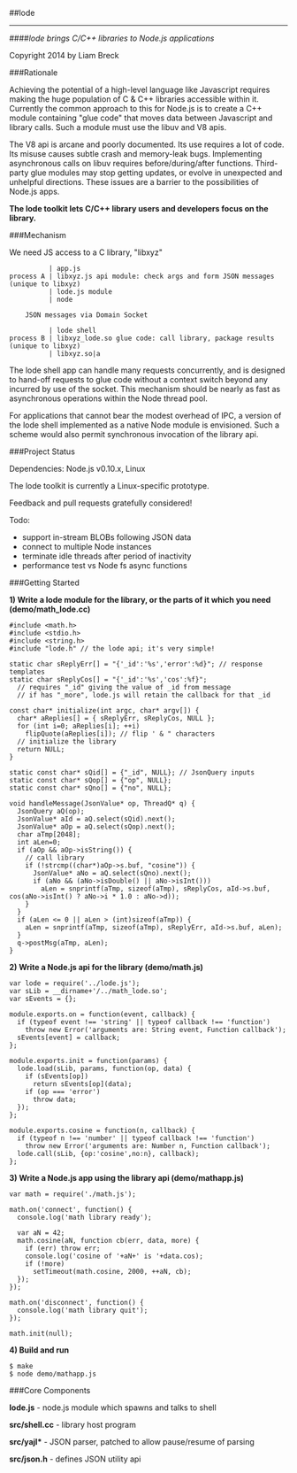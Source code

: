 ##lode
___

####*lode brings C/C++ libraries to Node.js applications*

Copyright 2014 by Liam Breck

###Rationale

Achieving the potential of a high-level language like Javascript requires making the huge population of C & C++ libraries accessible within it. Currently the common approach to this for Node.js is to create a C++ module containing "glue code" that moves data between Javascript and library calls. Such a module must use the libuv and V8 apis. 

The V8 api is arcane and poorly documented. Its use requires a lot of code. Its misuse causes subtle crash and memory-leak bugs. Implementing asynchronous calls on libuv requires before/during/after functions. Third-party glue modules may stop getting updates, or evolve in unexpected and unhelpful directions. These issues are a barrier to the possibilities of Node.js apps. 

__The lode toolkit lets C/C++ library users and developers focus on the library.__

###Mechanism

We need JS access to a C library, "libxyz"

              | app.js
    process A | libxyz.js api module: check args and form JSON messages (unique to libxyz)
              | lode.js module
              | node

        JSON messages via Domain Socket

              | lode shell
    process B | libxyz_lode.so glue code: call library, package results (unique to libxyz)
              | libxyz.so|a

The lode shell app can handle many requests concurrently, and is designed to hand-off requests to glue code without a context switch beyond any incurred by use of the socket. This mechanism should be nearly as fast as asynchronous operations within the Node thread pool.

For applications that cannot bear the modest overhead of IPC, a version of the lode shell implemented as a native Node module is envisioned. Such a scheme would also permit synchronous invocation of the library api.

###Project Status

Dependencies: Node.js v0.10.x, Linux

The lode toolkit is currently a Linux-specific prototype.

Feedback and pull requests gratefully considered!

Todo:  
 - support in-stream BLOBs following JSON data  
 - connect to multiple Node instances  
 - terminate idle threads after period of inactivity  
 - performance test vs Node fs async functions

###Getting Started

__1) Write a lode module for the library, or the parts of it which you need (demo/math_lode.cc)__

    #include <math.h>
    #include <stdio.h>
    #include <string.h>
    #include "lode.h" // the lode api; it's very simple!
    
    static char sReplyErr[] = "{'_id':'%s','error':%d}"; // response templates
    static char sReplyCos[] = "{'_id':'%s','cos':%f}";
      // requires "_id" giving the value of _id from message
      // if has "_more", lode.js will retain the callback for that _id
    
    const char* initialize(int argc, char* argv[]) {
      char* aReplies[] = { sReplyErr, sReplyCos, NULL };
      for (int i=0; aReplies[i]; ++i)
        flipQuote(aReplies[i]); // flip ' & " characters
      // initialize the library
      return NULL;
    }
    
    static const char* sQid[] = {"_id", NULL}; // JsonQuery inputs
    static const char* sQop[] = {"op", NULL};
    static const char* sQno[] = {"no", NULL};
    
    void handleMessage(JsonValue* op, ThreadQ* q) {
      JsonQuery aQ(op);
      JsonValue* aId = aQ.select(sQid).next();
      JsonValue* aOp = aQ.select(sQop).next();
      char aTmp[2048];
      int aLen=0;
      if (aOp && aOp->isString()) {
        // call library
        if (!strcmp((char*)aOp->s.buf, "cosine")) {
          JsonValue* aNo = aQ.select(sQno).next();
          if (aNo && (aNo->isDouble() || aNo->isInt()))
            aLen = snprintf(aTmp, sizeof(aTmp), sReplyCos, aId->s.buf, cos(aNo->isInt() ? aNo->i * 1.0 : aNo->d));
        }
      }
      if (aLen <= 0 || aLen > (int)sizeof(aTmp)) {
        aLen = snprintf(aTmp, sizeof(aTmp), sReplyErr, aId->s.buf, aLen);
      }
      q->postMsg(aTmp, aLen);
    }

__2) Write a Node.js api for the library (demo/math.js)__

    var lode = require('../lode.js');
    var sLib = __dirname+'/../math_lode.so';
    var sEvents = {};
    
    module.exports.on = function(event, callback) {
      if (typeof event !== 'string' || typeof callback !== 'function')
        throw new Error('arguments are: String event, Function callback');
      sEvents[event] = callback;
    };
    
    module.exports.init = function(params) {
      lode.load(sLib, params, function(op, data) {
        if (sEvents[op])
          return sEvents[op](data);
        if (op === 'error')
          throw data;
      });
    };
    
    module.exports.cosine = function(n, callback) {
      if (typeof n !== 'number' || typeof callback !== 'function')
        throw new Error('arguments are: Number n, Function callback');
      lode.call(sLib, {op:'cosine',no:n}, callback);
    };

__3) Write a Node.js app using the library api (demo/mathapp.js)__

    var math = require('./math.js');
    
    math.on('connect', function() {
      console.log('math library ready');
      
      var aN = 42;
      math.cosine(aN, function cb(err, data, more) {
        if (err) throw err;
        console.log('cosine of '+aN+' is '+data.cos);
        if (!more)
          setTimeout(math.cosine, 2000, ++aN, cb);
      });
    });
    
    math.on('disconnect', function() {
      console.log('math library quit');
    });
    
    math.init(null);
    
__4) Build and run__

    $ make
    $ node demo/mathapp.js

###Core Components

__lode.js__ - node.js module which spawns and talks to shell

__src/shell.cc__ - library host program

__src/yajl*__ - JSON parser, patched to allow pause/resume of parsing

__src/json.h__ - defines JSON utility api
